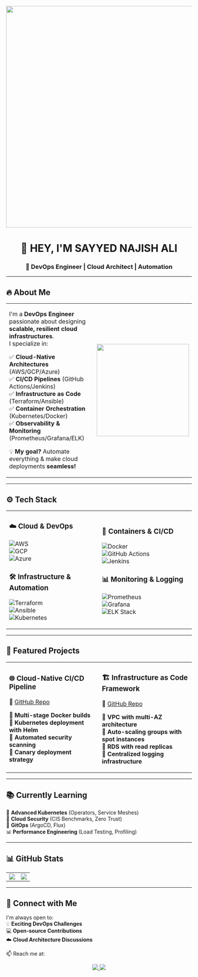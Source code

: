 <!-- Banner GIF -->
<p align="center">
  <img src="https://github.com/Anmol-Baranwal/Cool-GIFs-For-GitHub/assets/74038190/127d79d7-e59d-4aa8-bd18-63b89c666d95" width="600">
</p>

<h1 align="center">👋 HEY, I'M SAYYED NAJISH ALI</h1>
<h3 align="center">🚀 DevOps Engineer | Cloud Architect | Automation </h3>

---

## 🔥 About Me  
<table>
<tr>
<td width="55%">
  
I'm a **DevOps Engineer** passionate about designing **scalable, resilient cloud infrastructures**.  
I specialize in:

✅ **Cloud-Native Architectures** (AWS/GCP/Azure)  
✅ **CI/CD Pipelines** (GitHub Actions/Jenkins)  
✅ **Infrastructure as Code** (Terraform/Ansible)  
✅ **Container Orchestration** (Kubernetes/Docker)  
✅ **Observability & Monitoring** (Prometheus/Grafana/ELK)

💡 **My goal?** Automate everything & make cloud deployments **seamless!**  

</td>
<td width="45%" align="center">
  <img src="https://media.giphy.com/media/Ll22OhMLAlVDb8UQWe/giphy.gif" width="250">
</td>

</table>

---

## ⚙️ Tech Stack  
<table width="100%">
<tr>
<td width="50%">

### ☁️ **Cloud & DevOps**
![AWS](https://img.shields.io/badge/AWS-FF9900?style=for-the-badge&logo=amazonaws&logoColor=white)  
![GCP](https://img.shields.io/badge/GCP-4285F4?style=for-the-badge&logo=google-cloud&logoColor=white)  
![Azure](https://img.shields.io/badge/Azure-0089D6?style=for-the-badge&logo=microsoft-azure&logoColor=white)  

### 🛠 **Infrastructure & Automation**
![Terraform](https://img.shields.io/badge/Terraform-7B42BC?style=for-the-badge&logo=terraform&logoColor=white)  
![Ansible](https://img.shields.io/badge/Ansible-EE0000?style=for-the-badge&logo=ansible&logoColor=white)  
![Kubernetes](https://img.shields.io/badge/Kubernetes-326CE5?style=for-the-badge&logo=kubernetes&logoColor=white)  

</td>
<td width="60%">

### 🐳 **Containers & CI/CD**
![Docker](https://img.shields.io/badge/Docker-2496ED?style=for-the-badge&logo=docker&logoColor=white)  
![GitHub Actions](https://img.shields.io/badge/GitHub_Actions-2088FF?style=for-the-badge&logo=github-actions&logoColor=white)  
![Jenkins](https://img.shields.io/badge/Jenkins-D24939?style=for-the-badge&logo=jenkins&logoColor=white)  

### 📊 **Monitoring & Logging**
![Prometheus](https://img.shields.io/badge/Prometheus-E6522C?style=for-the-badge&logo=prometheus&logoColor=white)  
![Grafana](https://img.shields.io/badge/Grafana-F46800?style=for-the-badge&logo=grafana&logoColor=white)  
![ELK Stack](https://img.shields.io/badge/ELK-005571?style=for-the-badge&logo=elastic&logoColor=white)  

</td>
</tr>
</table>

---

## 🚀 Featured Projects  
<table width="100%">
<tr>
<td width="50%">

### 🌐 **Cloud-Native CI/CD Pipeline**  
🔗 [GitHub Repo](https://github.com/N176/nodejs-cicd-pipeline)  

🔹 **Multi-stage Docker builds**  
🔹 **Kubernetes deployment with Helm**  
🔹 **Automated security scanning**  
🔹 **Canary deployment strategy**  

</td>
<td width="50%">

### 🏗 **Infrastructure as Code Framework**  
🔗 [GitHub Repo](https://github.com/N176/Two-Tier-Flaskapp)  

🔹 **VPC with multi-AZ architecture**  
🔹 **Auto-scaling groups with spot instances**  
🔹 **RDS with read replicas**  
🔹 **Centralized logging infrastructure**  

</td>
</tr>
</table>

---

## 📚 Currently Learning  
🚀 **Advanced Kubernetes** (Operators, Service Meshes)  
🔐 **Cloud Security** (CIS Benchmarks, Zero Trust)  
🎯 **GitOps** (ArgoCD, Flux)  
📊 **Performance Engineering** (Load Testing, Profiling)  

---

## 📊 GitHub Stats  
<table>
<tr>
<td width="50%">
  <img src="https://github-readme-stats.vercel.app/api?username=Najish-Ali&show_icons=true&theme=radical">
</td>
<td width="60%">
  <img src="https://github-readme-stats.vercel.app/api/top-langs/?username=Najish-Ali&layout=compact&theme=nightowl">
</td>
</tr>
</table>

---

## 🤝 Connect with Me  
I'm always open to:  
💡 **Exciting DevOps Challenges**  
💻 **Open-source Contributions**  
☁️ **Cloud Architecture Discussions**  

📫 Reach me at:  
<p align="center">
  <a href="https://www.linkedin.com/in/sayyed-najish-ali-7b09a0257">
    <img src="https://img.shields.io/badge/LinkedIn-0A66C2?style=for-the-badge&logo=linkedin&logoColor=white">
  </a>
  <a href="mailto:sayyednajishali@gmail.com">
    <img src="https://img.shields.io/badge/Email-EA4335?style=for-the-badge&logo=gmail&logoColor=white">
  </a>
</p>
